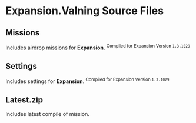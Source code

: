 # Expansion.Valning Source Files

## Missions
Includes airdrop missions for **Expansion**.
<sup>Compiled for Expansion Version ```1.3.1029```</sup>

## Settings
Includes settings for **Expansion**.
<sup>Compiled for Expansion Version ```1.3.1029```</sup>

## Latest.zip
Includes latest compile of mission.
